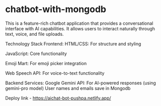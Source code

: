 # chatbot-with-mongodb

This is a feature-rich chatbot application that provides a conversational interface with AI capabilities. It allows users to interact naturally through text, voice, and file uploads.

Technology Stack
Frontend:
HTML/CSS: For structure and styling

JavaScript: Core functionality

Emoji Mart: For emoji picker integration

Web Speech API: For voice-to-text functionality

Backend Services:
Google Gemini API: For AI-powered responses (using gemini-pro model)
User names and emails save in Mongodb

Deploy link - https://aichat-bot-pushpa.netlify.app/
